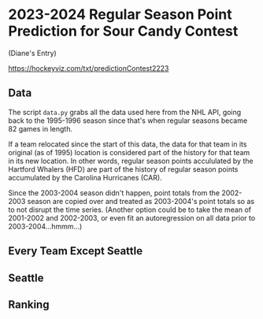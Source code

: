 # 2023-2024 Regular Season Point Prediction for Sour Candy Contest

(Diane's Entry)

https://hockeyviz.com/txt/predictionContest2223

## Data

The script `data.py` grabs all the data used here from the NHL API, going back to the 1995-1996 season since that's when regular seasons became 82 games in length.

If a team relocated since the start of this data, the data for that team in its original (as of 1995) location is considered part of the history for that team in its new location.  In other words, regular season points accululated by the Hartford Whalers (HFD) are part of the history of regular season points accumulated by the Carolina Hurricanes (CAR).

Since the 2003-2004 season didn't happen, point totals from the 2002-2003 season are copied over and treated as 2003-2004's point totals so as to not disrupt the time series.  (Another option could be to take the mean of 2001-2002 and 2002-2003, or even fit an autoregression on all data prior to 2003-2004...hmmm...)

## Every Team Except Seattle

## Seattle

## Ranking